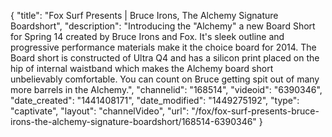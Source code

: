 {
    "title": "Fox Surf Presents | Bruce Irons, The Alchemy Signature Boardshort",
    "description": "Introducing the \"Alchemy\" a new Board Short for Spring 14 created by Bruce Irons and Fox. It's sleek outline and progressive performance materials make it the choice board for 2014. The Board short is constructed of Ultra Q4 and has a silicon print placed on the hip of internal waistband which makes the Alchemy board short unbelievably comfortable. You can count on Bruce getting spit out of many more barrels in the Alchemy.",
    "channelid": "168514",
    "videoid": "6390346",
    "date_created": "1441408171",
    "date_modified": "1449275192",
    "type": "captivate",
    "layout": "channelVideo",
    "url": "\/fox\/fox-surf-presents-bruce-irons-the-alchemy-signature-boardshort\/168514-6390346"
}